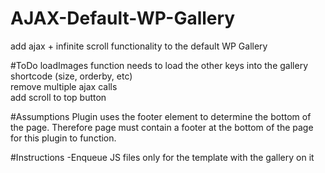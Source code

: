 # AJAX-Default-WP-Gallery
add ajax + infinite scroll functionality to the default WP Gallery

#ToDo
loadImages function needs to load the other keys into the gallery shortcode (size, orderby, etc)   
remove multiple ajax calls   
add scroll to top button

#Assumptions
Plugin uses the footer element to determine the bottom of the page. Therefore page must contain a footer at the bottom of the page for this plugin to function.

#Instructions
-Enqueue JS files only for the template with the gallery on it  
